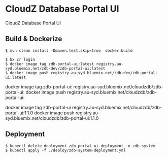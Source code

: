 # CloudZ Database Portal UI
CloudZ Database Portal UI

## Build & Dockerize
```
$ mvn clean install -Dmaven.test.skip=true  docker:build

$ bx cr login
$ docker image tag zdb-portal-ui:latest registry.au-syd.bluemix.net/zdb-dev/zdb-portal-ui:latest
$ docker image push registry.au-syd.bluemix.net/zdb-dev/zdb-portal-ui:latest
```

docker image tag zdb-portal-ui:<VERSION> registry.au-syd.bluemix.net/cloudzdb/zdb-portal-ui:<VERSION>
docker image push registry.au-syd.bluemix.net/cloudzdb/zdb-portal-ui:<VERSION>


docker image tag zdb-portal-ui registry.au-syd.bluemix.net/cloudzdb/zdb-portal-ui:1.1.0
docker image push registry.au-syd.bluemix.net/cloudzdb/zdb-portal-ui:1.1.0


## Deployment
```
$ kubectl delete deployment zdb-portal-ui-deployment -n zdb-system
$ kubectl apply -f ./deploy/zdb-system-deployment.yml
```